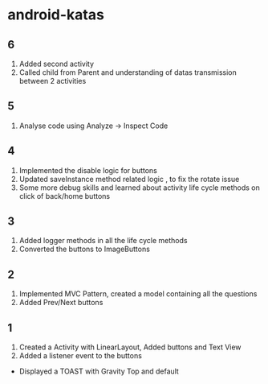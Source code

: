 # android-katas
## 6
1. Added second activity
2. Called child from Parent and understanding of datas transmission between 2 activities

## 5
1. Analyse code using Analyze -> Inspect Code

## 4
1. Implemented the disable logic for buttons
2. Updated saveInstance method related logic , to fix the rotate issue
3. Some more debug skills and learned about activity life cycle methods on click of back/home buttons

## 3
1. Added logger methods in all the life cycle methods
2. Converted the buttons to ImageButtons

## 2
1. Implemented MVC Pattern, created a model containing all the questions
2. Added Prev/Next buttons


## 1
1. Created a Activity with LinearLayout, Added buttons and Text View
2. Added a listener event to the buttons
* Displayed a TOAST with Gravity Top and default
